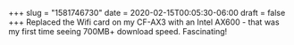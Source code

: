 +++
slug = "1581746730"
date = 2020-02-15T00:05:30-06:00
draft = false
+++
Replaced the Wifi card on my CF-AX3 with an Intel AX600 - that was my first time seeing 700MB+ download speed. Fascinating!